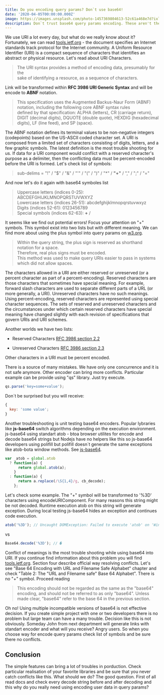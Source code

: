 ```yaml
---
title: Do you encoding query params? Don`t use base64!
date: '2020-04-05T00:00:00.000Z'
image: https://images.unsplash.com/photo-1457369804613-52c61a468e7d?ixlib=rb-1.2.1&ixid=eyJhcHBfaWQiOjEyMDd9&auto=format&fit=crop&w=1350&q=80
description: Don`t trust base64 query params encoding. These aren't the Droids you're looking for.
---
```


We use URI a lot every day, but what do we really know about it? Fortunately, we can read [tools.ietf.org](https://tools.ietf.org/html/rfc3986) - the document specifies an Internet standards track protocol for the Internet community. A Uniform Resource Identifier (URI) is a compact sequence of characters that identifies an abstract or physical resource. Let's read about URI Characters.

> The URI syntax provides a method of encoding data, presumably for the  
> sake of identifying a resource, as a sequence of characters.

Link will be transformed within **RFC 3986 URI Generic Syntax** and will be encode to **ABNF** notation.

> This specification uses the Augmented Backus-Naur Form (ABNF)  
> notation, including the following core ABNF syntax rules  
> defined by that specification: ALPHA (letters), CR (carriage return),  
> DIGIT (decimal digits), DQUOTE (double quote), HEXDIG (hexadecimal  
> digits), LF (line feed), and SP (space).

The ABNF notation defines its terminal values to be non-negative integers (codepoints) based on the US-ASCII coded character set. A URI is composed from a limited set of characters consisting of digits, letters, and a few graphic symbols. The latest definition is the most trouble shooting for us. If data for a URI component would conflict with a reserved
character's purpose as a delimiter, then the conflicting data must be percent-encoded before the URI is formed. Let's check list of symbols:

> sub-delims = "!" / "\$" / "&" / "'" / "(" / ")" / "\*" / **"+"** / "," / ";" / "="

And now let's do it again with base64 symboles list

> Uppercase letters (indices 0-25): ABCDEFGHIJKLMNOPQRSTUVWXYZ  
> Lowercase letters (indices 26-51): abcdefghijklmnopqrstuvwxyz  
> Digits (indices 52-61): 0123456789  
> Special symbols (indices 62-63): **+** /

It seems like we find out potential errors! Focus your attention on "+" symbols. This symbol exist into two lists but with different meaning. We can find more about using the plus symbol into query params on [w3.org](https://www.w3.org/Addressing/URL/uri-spec.html).

> Within the query string, the plus sign is reserved as shorthand notation for a space.  
> Therefore, real plus signs must be encoded.  
> This method was used to make query URIs easier to pass in systems which did not allow spaces.

The characters allowed in a URI are either reserved or unreserved (or a percent character as part of a percent-encoding). Reserved characters are those characters that sometimes have special meaning. For example, forward slash characters are used to separate different parts of a URL (or more generally, a URI). Unreserved characters have no such meanings. Using percent-encoding, reserved characters are represented using special character sequences. The sets of reserved and unreserved characters and the circumstances under which certain reserved characters have special meaning have changed slightly with each revision of specifications that govern URIs and URI schemes.

Another worlds we have two lists:

- Reserved Characters [RFC 3986 section 2.2](https://tools.ietf.org/html/rfc3986#section-2.2)

- Unreserved Characters [RFC 3986 section 2.3](https://tools.ietf.org/html/rfc3986#section-2.3)

Other characters in a URI must be percent encoded.

There is a source of many mistakes. We have only one concurrence and it is not safe anymore. Other encoder can bring more conflicts. Particular example can be provide using "qs" library. Just try execute.

```javascript
qs.parse('key=some+value');
```

Don`t be surprised but you will receive:

```javascript
{
  key: 'some value';
}
```

Another troubleshooting is unit testing base64 encoders. Popular lybraries like **js-base64** switch algorithms depending on the execution environment. js-base64 using standart atob - btoa browser utilites for encode and decode base64 strings but Nodejs have no helpers like this so js-base64 developers using polifill but polifill doesn`t generate the same exceptions like atob-bota window methods. See [js-base64](https://github.com/dankogai/js-base64/blob/e8a9a09edaf79fddee3623d97421151dcbd384c9/base64.js#L142).

```javascript
var _atob = global.atob
  ? function(a) {
      return global.atob(a);
    }
  : function(a) {
      return a.replace(/\S{1,4}/g, cb_decode);
    };
```

Let's check some example. The "+" symbol will be transformed to '%3D' characters using encodeURIComponent. For many reasons this string might be not decoded. Runtime execution atob on this string will generate exception. During local testing js-base64 hides an exception and continues code execution.

```javascript
atob('%3D'); // Uncaught DOMException: Failed to execute 'atob' on 'Window': The string to be decoded is not correctly encoded.
```

vs

```javascript
Base64.decode('%3D'); // �
```

Conflict of meanings is the most trouble shooting while using base64 into URI. If you continue find information about this problem you will find [tools.ietf.org](https://tools.ietf.org/html/rfc3548#page-6). Section four describe official way resolving conflicts. Let's see "Base 64 Encoding with URL and Filename Safe Alphabet" chapter and check "Table 2: The "URL and Filename safe" Base 64 Alphabet". There is no "+" symbol. Proceed reading

> This encoding should not be regarded as the same as the "base64"  
> encoding, and should not be referred to as only "base64". Unless  
> made clear, "base64" refer to the base 64 in the previous section.

Oh no! Using multiple incompatible versions of base64 is not effective decision. If you create simple project with one or two developers there is no problem but large team can have a many trouble. Decision like this is not obviously. Someday John from next department will generate links with standart encoder and what will you receive? Angry users. So when you choose way for encode query params check list of symbols and be sure there no conflicts.

## Conclusion

The simple features can bring a lot of troubles in porduction. Check particular realisation of your favorite libraries and be sure that you never catch conflicts like this. What should we do? The good question. First of all read docs and check every decode string before and after decoding and this why do you really need using encoding user data in query params?

